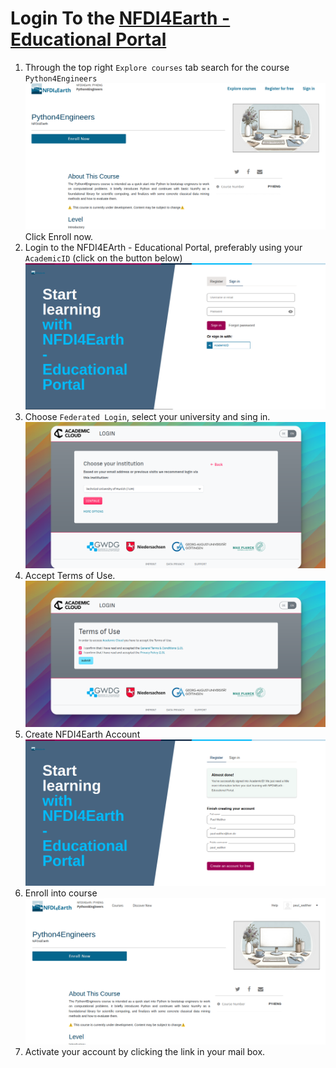 # Login To the [NFDI4Earth - Educational Portal](https://edutrain.nfdi4earth.de/)

1. Through the top right `Explore courses` tab search for the course `Python4Engineers`
![image](../assets/Python4Engineers_CourseView.png)
Click Enroll now.
2. Login to the NFDI4EArth - Educational Portal, preferably using your `AcademicID` (click on the button below)
![image](../assets/Python4Engineers_NFDI_Login.png)
3. Choose `Federated Login`, select your university and sing in.
![image](../assets/Python4Engineers_Institution_Login.png)
4. Accept Terms of Use.
![image](../assets/Python4Engineers_Terms_of_Use.png) 
5. Create NFDI4Earth Account 
![image](../assets/Python4Engineers_Login.png)
6. Enroll into course
![image](../assets/Python4Engineers_Enroll_Course.png)
7. Activate your account by clicking the link in your mail box. 

